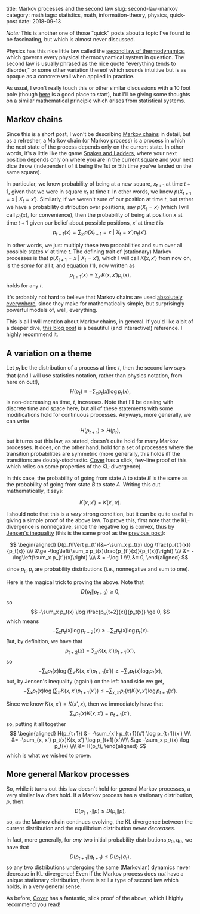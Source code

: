 title: Markov processes and the second law
slug: second-law-markov
category: math
tags: statistics, math, information-theory, physics, quick-post
date: 2018-09-13

*Note:* This is another one of those "quick" posts about a topic I've found to be fascinating, but which is almost never discussed.

Physics has this nice little law called the [second law of thermodynamics](https://en.wikipedia.org/wiki/Second_law_of_thermodynamics), which governs every physical thermodynamical system in question. The second law is usually phrased as the nice quote "everything tends to disorder," or some other variation thereof which sounds intuitive but is as opaque as a concrete wall when applied in practice.

As usual, I won't really touch this or other similar discussions with a 10 foot pole (though [here](https://plato.stanford.edu/entries/time-thermo/) is a good place to start), but I'll be giving some thoughts on a similar mathematical principle which arises from statistical systems.

## Markov chains

Since this is a short post, I won't be describing [Markov chains](https://en.wikipedia.org/wiki/Markov_chain) in detail, but as a refresher, a Markov chain (or Markov process) is a process in which the next state of the process depends only on the current state. In other words, it's a little like the game [Snakes and Ladders](https://en.wikipedia.org/wiki/Snakes_and_Ladders), where your next position depends only on where you are in the current square and your next dice throw (independent of it being the 1st or 5th time you've landed on the same square).

In particular, we know probability of being at a new square, $x_{t+1}$ at time $t+1$, given that we were in square $x_t$ at time $t$. In other words, we know $p(X_{t+1}=x~|~X_{t}=x')$. Similarly, if we weren't sure of our position at time $t$, but rather we have a probability distribution over positions, say $p(X_t = x)$ (which I will call $p_t(x)$, for convenience), then the probability of being at position $x$ at time $t+1$ given our belief about possible positions, $x'$ at time $t$ is
$$
p_{t+1}(x) = \sum_{x'} p(X_{t+1}=x~|~X_{t}=x')p_t(x').\tag{1}
$$

In other words, we just multiply these two probabilities and sum over all possible states $x'$ at time $t$. The defining trait of (stationary) Markov processes is that $p(X_{t+1}=x~|~X_{t}=x')$, which I will call $K(x, x')$ from now on, is the *same* for all $t$, and equation (1), now written as
$$
p_{t+1}(x) = \sum_{x'} K(x, x')p_t(x),
$$
holds for any $t$.

It's probably not hard to believe that Markov chains are used [absolutely](https://www.cs.cmu.edu/~katef/DeepRLControlCourse/lectures/lecture2_mdps.pdf) [everywhere](https://twitter.com/captain_markov?lang=en), since they make for mathematically simple, but surprisingly powerful models of,  well, everything.

This is all I will mention about Markov chains, in general. If you'd like a bit of a deeper dive, [this blog post](http://setosa.io/ev/markov-chains/) is a beautiful (and interactive!) reference. I highly recommend it.

## A variation on a theme

Let $p_t$ be the distribution of a process at time $t$, then the second law says that (and I will use statistics notation, rather than physics notation, from here on out!),
$$
H(p_t) \equiv -\sum_x p_t(x) \log p_t(x),
$$
is non-decreasing as time, $t$, increases. Note that I'll be dealing with discrete time and space here, but all of these statements with some modifications hold for continuous processes. Anyways, more generally, we can write
$$
H(p_{t+1}) \ge H(p_t),
$$
but it turns out this law, as stated, doesn't quite hold for many Markov processes. It does, on the other hand, hold for a set of processes where the transition probabilities are symmetric (more generally, this holds iff the transitions are doubly-stochastic. [Cover](https://pdfs.semanticscholar.org/332c/1c7bab1a9a7a43d34d5a1784cf2454e0a7f1.pdf) has a slick, few-line proof of this which relies on some properties of the KL-divergence).

In this case, the probability of going from state $A$ to state $B$ is the same as the probability of going from state $B$ to state $A$. Writing this out mathematically, it says:

$$
K(x, x') = K(x', x).
$$

I should note that this is a *very* strong condition, but it can be quite useful in giving a simple proof of the above law. To prove this, first note that the KL-divergence is nonnegative, since the negative log is convex, thus by [Jensen's inequality](https://en.wikipedia.org/wiki/Jensen's_inequality) (this is the same proof as the [previous post](/ml-information-bounds.html)):

$$
\begin{aligned}
D(p_t\lVert p_{t'})&=-\sum_x p_t(x) \log \frac{p_{t'}(x)}{p_t(x)} \\\\
&\ge -\log\left(\sum_x p_t(x)\frac{p_{t'}(x)}{p_t(x)}\right) \\\\
&= -\log\left(\sum_x p_{t'}(x)\right) \\\\
& = -\log 1 \\\\
&= 0,
\end{aligned}
$$

since $p_{t'}, p_t$ are probability distributions (i.e., nonnegative and sum to one).

Here is the magical trick to proving the above. Note that
$$
D(p_t \lVert p_{t+2}) \ge 0,
$$
so
$$
-\sum_x p_t(x) \log \frac{p_{t+2}(x)}{p_t(x)} \ge 0,
$$
which means
$$
-\sum_x p_t(x) \log p_{t+2}(x) \ge -\sum_x p_t(x) \log p_t(x).
$$
But, by definition, we have that
$$
p_{t+2}(x) = \sum_{x'}K(x, x')p_{t+1}(x'),
$$
so
$$
-\sum_x p_t(x) \log \left(\sum_{x'} K(x, x')p_{t+1}(x')\right) \ge -\sum_x p_t(x) \log p_t(x),
$$
but, by Jensen's inequality (again!) on the left hand side we get,
$$
-\sum_x p_t(x) \log \left(\sum_{x'} K(x, x')p_{t+1}(x')\right) \le -\sum_{x, x'} p_t(x)K(x, x') \log p_{t+1}(x').
$$

Since we know $K(x, x') = K(x', x)$, then we immediately have that
$$
\sum_x p_t(x)K(x, x') = p_{t+1}(x'),
$$
so, putting it all together
$$
\begin{aligned}
H(p_{t+1}) &= -\sum_{x'} p_{t+1}(x') \log p_{t+1}(x') \\\\
&= -\sum_{x, x'} p_t(x)K(x, x') \log p_{t+1}(x')\\\\
&\ge -\sum_x p_t(x) \log p_t(x) \\\\
&= H(p_t),
\end{aligned}
$$
which is what we wished to prove.

## More general Markov processes

So, while it turns out this law doesn't hold for general Markov processes, a very similar law *does* hold. If a Markov process has a stationary distribution, $p$, then:
$$
D(p_{t+1}\lVert p) \le D(p_t \lVert p),
$$
so, as the Markov chain continues evolving, the KL divergence between the current distribution and the equilibrium distribution *never decreases*.

In fact, more generally, for *any* two initial probability distributions $p_0, q_0$, we have that
$$
D(p_{t+1} \lVert q_{t+1}) \le D(p_{t} \lVert q_{t}),
$$
so any two distributions undergoing the same (Markovian) dynamics never decrease in KL-divergence! Even if the Markov process does *not* have a unique stationary distribution, there is still a type of second law which holds, in a very general sense.

As before, [Cover](https://pdfs.semanticscholar.org/332c/1c7bab1a9a7a43d34d5a1784cf2454e0a7f1.pdf) has a fantastic, slick proof of the above, which I highly recommend you read!